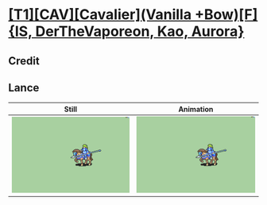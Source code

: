 # [\[T1\]\[CAV\]\[Cavalier\]\(Vanilla +Bow\)\[F\]{IS, DerTheVaporeon, Kao, Aurora}](../)

## Credit


	
## Lance

| Still | Animation |
| :---: | :-------: |
| ![Lance still](./Lance_000.png) | ![Lance animation](./Lance.gif) |
